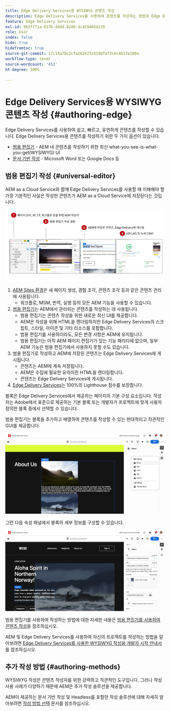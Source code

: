```yaml
---
title: Edge Delivery Services용 WYSIWYG 콘텐츠 작성
description: Edge Delivery Services를 사용하여 콘텐츠를 작성하는 방법과 Edge Delivery Services를 AEM 콘텐츠 작성에 어떻게 적용할 수 있는지 알아봅니다.
feature: Edge Delivery Services
exl-id: 963ff71a-8176-4d9d-8240-dc429405d139
role: User
index: false
hide: true
hidefromtoc: true
source-git-commit: 17c14a78c2cfa262e25c6196fa73c6c4b17e200a
workflow-type: tm+mt
source-wordcount: '452'
ht-degree: 100%

---
```



# Edge Delivery Services용 WYSIWYG 콘텐츠 작성 {#authoring-edge}

Edge Delivery Services를 사용하여 쉽고, 빠르고, 유연하게 콘텐츠를 작성할 수 있습니다. Edge Delivery Services용 콘텐츠를 작성하기 위한 두 가지 옵션이 있습니다.

* [범용 편집기](#universal-editor) - AEM 내 콘텐츠를 작성하기 위한 최신 what-you-see-is-what-you-get(WYSIWYG) UI
* [문서 기반 작성](#document-based) - Microsoft Word 또는 Google Docs 등

## 범용 편집기 작성 {#universal-editor}

AEM as a Cloud Service와 함께 Edge Delivery Services를 사용할 때 이해해야 할 가장 기본적인 사실은 작성한 콘텐츠가 AEM as a Cloud Service에 저장된다는 것입니다.

![Edge Delivery Services와 함께 작동하는 WYSIWYG 작성 방식](assets/how-aem-edge-works.png)

1. [AEM Sites 환경](/help/sites-cloud/authoring/quick-start.md)은 새 페이지 생성, 경험 조각, 콘텐츠 조각 등과 같은 콘텐츠 관리에 사용됩니다.
   * 워크플로, MSM, 번역, 실행 등의 모든 AEM 기능을 사용할 수 있습니다.
1. [범용 편집기](/help/sites-cloud/authoring/universal-editor/authoring.md)는 AEM에서 관리되는 콘텐츠를 작성하는 데 사용됩니다.
   * 범용 편집기는 콘텐츠 작성을 위한 새로운 최신 UI를 제공합니다.
   * AEM은 작성을 위해 HTML을 렌더링하지만 Edge Delivery Services의 스크립트, 스타일, 아이콘 및 기타 리소스를 포함합니다.
   * 범용 편집기를 사용하더라도, 모든 변경 사항은 AEM에 유지됩니다.
   * 범용 편집기는 아직 AEM 페이지 편집기가 있는 기능 패리티에 없으며, 일부 AEM 기능은 범용 편집기에서 사용하지 못할 수도 있습니다.
1. 범용 편집기로 작성하고 AEM에 저장된 콘텐츠는 Edge Delivery Services에 게시됩니다.
   * 콘텐츠는 AEM에 계속 저장됩니다.
   * AEM은 수집에 필요한 유의미한 HTML을 렌더링합니다.
   * 콘텐츠는 Edge Delivery Services에 게시됩니다.
1. [Edge Delivery Services](/help/edge/developer/keeping-it-100.md)는 100%의 Lighthouse 점수를 보장합니다.

블록은 Edge Delivery Services에서 제공하는 페이지의 기본 구성 요소입니다. 작성자는 Adobe에서 표준으로 제공하는 기본 블록 또는 개발자가 프로젝트에 맞게 사용자 정의한 블록 중에서 선택할 수 있습니다.

범용 편집기는 블록을 추가하고 배열하여 콘텐츠를 작성할 수 있는 현대적이고 직관적인 GUI를 제공합니다.

![범용 편집기에서 블록 추가 및 배열](assets/blocks.png)

그런 다음 속성 패널에서 블록의 세부 정보를 구성할 수 있습니다.

![블록 속성 구성](assets/block-properties.png)

범용 편집기를 사용하여 작성하는 방법에 대한 자세한 내용은 [범용 편집기를 사용하여 콘텐츠 작성](/help/sites-cloud/authoring/universal-editor/authoring.md)을 참조하십시오.

AEM 및 Edge Delivery Services를 사용하여 자신의 프로젝트를 작성하는 방법을 알아보려면 [Edge Delivery Services를 사용한 WYSIWYG 작성용 개발자 시작 안내서](/help/edge/wysiwyg-authoring/edge-dev-getting-started.md)를 참조하십시오.

## 추가 작성 방법  {#authoring-methods}

WYSIWYG 작성은 콘텐츠 작성자를 위한 강력하고 직관적인 도구입니다. 그러나 작성 사용 사례가 다양하기 때문에 AEM은 추가 작성 솔루션을 제공합니다.

AEM이 제공하는 문서 기반 작성 및 Headless를 포함한 작성 솔루션에 대해 자세히 알아보려면 [작성 방법 선택](/help/edge/authoring-methods.md) 문서를 참조하십시오.
